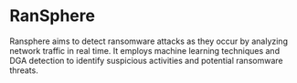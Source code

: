 # RanSphere
Ransphere aims to detect ransomware attacks as they occur by analyzing network traffic in real time. It employs machine learning techniques and DGA detection to identify suspicious activities and potential ransomware threats.
